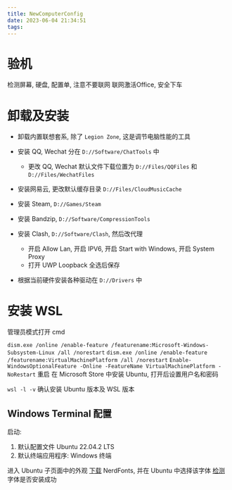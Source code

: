 ```yaml
---
title: NewComputerConfig
date: 2023-06-04 21:34:51
tags:
---
```


# 验机

检测屏幕, 硬盘, 配置单, 注意不要联网
联网激活Office, 安全下车

# 卸载及安装

* 卸载内置联想套系, 除了 `Legion Zone`, 这是调节电脑性能的工具
* 安装 QQ, Wechat 分在 `D://Software/ChatTools` 中
    * 更改 QQ, Wechat 默认文件下载位置为 `D://Files/QQFiles` 和 `D://Files/WechatFiles` 

* 安装网易云, 更改默认缓存目录 `D://Files/CloudMusicCache` 

* 安装 Steam, `D://Games/Steam`
* 安装 Bandzip, `D://Software/CompressionTools`
* 安装 Clash, `D://Software/Clash`, 然后改代理
    * 开启 Allow Lan, 开启 IPV6, 开启 Start with Windows, 开启 System Proxy
    * 打开 UWP Loopback 全选后保存

* 根据当前硬件安装各种驱动在 `D://Drivers` 中

# 安装 WSL

管理员模式打开 cmd

`dism.exe /online /enable-feature /featurename:Microsoft-Windows-Subsystem-Linux /all /norestart`
`dism.exe /online /enable-feature /featurename:VirtualMachinePlatform /all /norestart`
`Enable-WindowsOptionalFeature -Online -FeatureName VirtualMachinePlatform -NoRestart`
重启
在 Microsoft Store 中安装 Ubuntu, 打开后设置用户名和密码

`wsl -l -v` 确认安装 Ubuntu 版本及 WSL 版本

## Windows Terminal 配置

启动: 
1. 默认配置文件 Ubuntu 22.04.2 LTS
2. 默认终端应用程序: Windows 终端

进入 Ubuntu 子页面中的外观
[下载](https://link.zhihu.com/?target=https%3A//www.nerdfonts.com/font-downloads) NerdFonts, 并在 Ubuntu 中选择该字体
[检测](https://link.zhihu.com/?target=https%3A//www.nerdfonts.com/cheat-sheet) 字体是否安装成功


